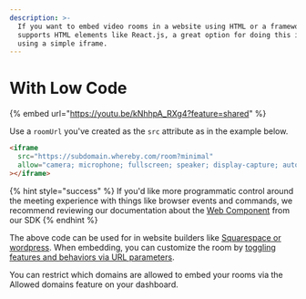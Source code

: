 ```yaml
---
description: >-
  If you want to embed video rooms in a website using HTML or a framework that
  supports HTML elements like React.js, a great option for doing this is by
  using a simple iframe.
---
```


# With Low Code

{% embed url="https://youtu.be/kNhhpA_RXg4?feature=shared" %}

Use a `roomUrl` you've created as the `src` attribute as in the example below.

```html
<iframe
  src="https://subdomain.whereby.com/room?minimal"
  allow="camera; microphone; fullscreen; speaker; display-capture; autoplay; compute-pressure"
></iframe>
```

{% hint style="success" %}
If you'd like more programmatic control around the meeting experience with things like browser events and commands, we recommend reviewing our documentation about the [Web Component](broken-reference) from our SDK
{% endhint %}

The above code can be used for in website builders like [Squarespace or wordpress](embedding-in-squarespace-or-wordpress.md). When embedding, you can customize the room by [toggling features and behaviors via URL parameters](../../../../customizing-rooms/using-url-parameters.md).&#x20;

You can restrict which domains are allowed to embed your rooms via the Allowed domains feature on your dashboard.
